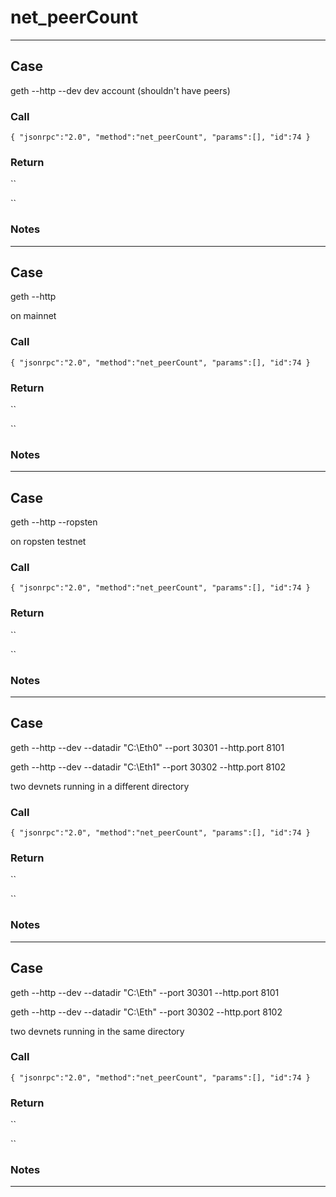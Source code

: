 # net_peerCount
---
## Case
  
 geth --http --dev
 dev account (shouldn't have peers)
 
### Call

``
{
	"jsonrpc":"2.0",
	"method":"net_peerCount",
	"params":[],
	"id":74
}
`` 

### Return
``

``

### Notes


 
---

## Case
  
 geth --http

on mainnet
 
### Call

``
{
	"jsonrpc":"2.0",
	"method":"net_peerCount",
	"params":[],
	"id":74
}
`` 

### Return
``

``

### Notes


 
---

## Case
  
 geth --http --ropsten
 
 on ropsten testnet
 
### Call

``
{
	"jsonrpc":"2.0",
	"method":"net_peerCount",
	"params":[],
	"id":74
}
`` 

### Return
``

``

### Notes


 
---

## Case
  
 geth --http --dev --datadir "C:\Eth0" --port 30301 --http.port 8101
 
 geth --http --dev --datadir "C:\Eth1" --port 30302 --http.port 8102

two devnets running in a different directory
 
### Call

``
{
	"jsonrpc":"2.0",
	"method":"net_peerCount",
	"params":[],
	"id":74
}
`` 

### Return
``

``

### Notes


 
---
## Case
  
 geth --http --dev --datadir "C:\Eth" --port 30301 --http.port 8101
 
 geth --http --dev --datadir "C:\Eth" --port 30302 --http.port 8102

two devnets running in the same directory
 
### Call

``
{
	"jsonrpc":"2.0",
	"method":"net_peerCount",
	"params":[],
	"id":74
}
`` 

### Return
``

``

### Notes


 
---
